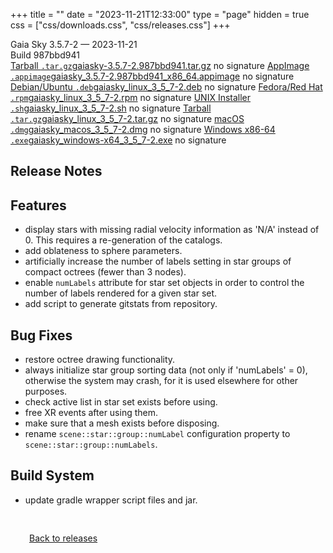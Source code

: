 +++
title = ""
date = "2023-11-21T12:33:00"
type = "page"
hidden = true
css = ["css/downloads.css", "css/releases.css"]
+++

<div class="download-container">
<div id="download-title">
<i class="fa-solid fa-tag"></i>
Gaia Sky <span class="downloads-version">3.5.7-2</span> — <i class="fa-solid fa-clock"></i>
<time class="downloads-releasedate" datetime="2023-11-21T12:33:00" title="Published: 2023-11-21T12:33:00">2023-11-21</time></div>
<div class="downloads-build">Build 987bbd941</div>
<div class="download-section">
<a href="https://gaia.ari.uni-heidelberg.de/gaiasky/releases/3.5.7-2.987bbd941/gaiasky-3.5.7-2.987bbd941.tar.gz" class="download-button"><i class="fa-solid fa-file-zipper"></i> Tarball <code>.tar.gz</code><span class="download-sub">gaiasky-3.5.7-2.987bbd941.tar.gz</span></a>
<span class="signature">no signature</span>
<a href="https://gaia.ari.uni-heidelberg.de/gaiasky/releases/3.5.7-2.987bbd941/gaiasky_3.5.7-2.987bbd941_x86_64.appimage" class="download-button"><i class="fa-solid fa-box-archive"></i> AppImage <code>.appimage</code><span class="download-sub">gaiasky_3.5.7-2.987bbd941_x86_64.appimage</span></a>
<span class="signature">no signature</span>
<a href="https://gaia.ari.uni-heidelberg.de/gaiasky/releases/3.5.7-2.987bbd941/gaiasky_linux_3_5_7-2.deb" class="download-button"><i class="fa-brands fa-debian"></i> Debian/Ubuntu <code>.deb</code><span class="download-sub">gaiasky_linux_3_5_7-2.deb</span></a>
<span class="signature">no signature</span>
<a href="https://gaia.ari.uni-heidelberg.de/gaiasky/releases/3.5.7-2.987bbd941/gaiasky_linux_3_5_7-2.rpm" class="download-button"><i class="fa-brands fa-fedora"></i> Fedora/Red Hat <code>.rpm</code><span class="download-sub">gaiasky_linux_3_5_7-2.rpm</span></a>
<span class="signature">no signature</span>
<a href="https://gaia.ari.uni-heidelberg.de/gaiasky/releases/3.5.7-2.987bbd941/gaiasky_linux_3_5_7-2.sh" class="download-button"><i class="fa fa-terminal"></i> UNIX Installer <code>.sh</code><span class="download-sub">gaiasky_linux_3_5_7-2.sh</span></a>
<span class="signature">no signature</span>
<a href="https://gaia.ari.uni-heidelberg.de/gaiasky/releases/3.5.7-2.987bbd941/gaiasky_linux_3_5_7-2.tar.gz" class="download-button"><i class="fa-solid fa-file-zipper"></i> Tarball <code>.tar.gz</code><span class="download-sub">gaiasky_linux_3_5_7-2.tar.gz</span></a>
<span class="signature">no signature</span>
<a href="https://gaia.ari.uni-heidelberg.de/gaiasky/releases/3.5.7-2.987bbd941/gaiasky_macos_3_5_7-2.dmg" class="download-button"><i class="fa-brands fa-apple"></i> macOS <code>.dmg</code><span class="download-sub">gaiasky_macos_3_5_7-2.dmg</span></a>
<span class="signature">no signature</span>
<a href="https://gaia.ari.uni-heidelberg.de/gaiasky/releases/3.5.7-2.987bbd941/gaiasky_windows-x64_3_5_7-2.exe" class="download-button"><i class="fa-brands fa-windows"></i> Windows x86-64 <code>.exe</code><span class="download-sub">gaiasky_windows-x64_3_5_7-2.exe</span></a>
<span class="signature">no signature</span>
</div>
</div>

<section class="release-notes">

# Release Notes


## Features
- display stars with missing radial velocity information as 'N/A' instead of 0. This requires a re-generation of the catalogs.
- add oblateness to sphere parameters.
- artificially increase the number of labels setting in star groups of compact octrees (fewer than 3 nodes).
- enable `numLabels` attribute for star set objects in order to control the number of labels rendered for a given star set.
- add script to generate gitstats from repository.

## Bug Fixes
- restore octree drawing functionality.
- always initialize star group sorting data (not only if 'numLabels' = 0), otherwise the system may crash, for it is used elsewhere for other purposes.
- check active list in star set exists before using.
- free XR events after using them.
- make sure that a mesh exists before disposing.
- rename `scene::star::group::numLabel` configuration property to `scene::star::group::numLabels`.

## Build System
- update gradle wrapper script files and jar.
</section>


<p class="center-text" style="padding: 30px;">
<i class="fa-solid fa-circle-arrow-left"></i> <a href="/downloads/releases">Back to releases</a>
</p>

